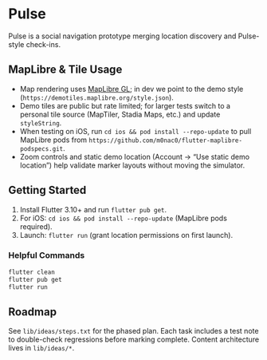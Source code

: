 # Pulse

Pulse is a social navigation prototype merging location discovery and Pulse-style check-ins.

## MapLibre & Tile Usage
- Map rendering uses [MapLibre GL](https://maplibre.org/); in dev we point to the demo style (`https://demotiles.maplibre.org/style.json`).
- Demo tiles are public but rate limited; for larger tests switch to a personal tile source (MapTiler, Stadia Maps, etc.) and update `styleString`.
- When testing on iOS, run `cd ios && pod install --repo-update` to pull MapLibre pods from `https://github.com/m0nac0/flutter-maplibre-podspecs.git`.
- Zoom controls and static demo location (Account → “Use static demo location”) help validate marker layouts without moving the simulator.

## Getting Started
1. Install Flutter 3.10+ and run `flutter pub get`.
2. For iOS: `cd ios && pod install --repo-update` (MapLibre pods required).
3. Launch: `flutter run` (grant location permissions on first launch).

### Helpful Commands
```bash
flutter clean
flutter pub get
flutter run
```

## Roadmap
See `lib/ideas/steps.txt` for the phased plan. Each task includes a test note to double-check regressions before marking complete. Content architecture lives in `lib/ideas/*`.
